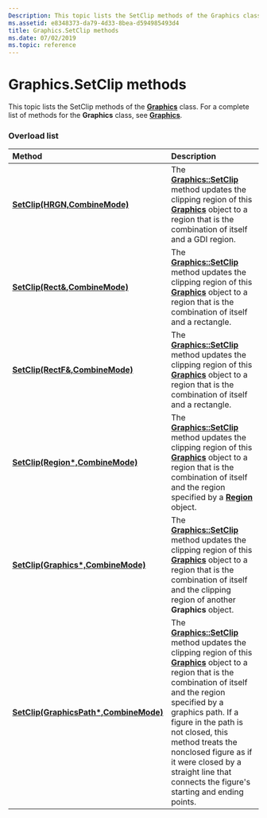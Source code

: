 ```yaml
---
Description: This topic lists the SetClip methods of the Graphics class. For a complete list of methods for the Graphics class, see Graphics.
ms.assetid: e8348373-da79-4d33-8bea-d594985493d4
title: Graphics.SetClip methods
ms.date: 07/02/2019
ms.topic: reference
---
```


# Graphics.SetClip methods

This topic lists the SetClip methods of the [**Graphics**](https://msdn.microsoft.com/library/ms534453(v=VS.85).aspx) class. For a complete list of methods for the **Graphics** class, see [**Graphics**](https://msdn.microsoft.com/library/ms534453(v=VS.85).aspx).

### Overload list



| Method                                                                                                     | Description                                                                                                                                                                                                                                                                                                                                                                                                                                                                |
|:-----------------------------------------------------------------------------------------------------------|:---------------------------------------------------------------------------------------------------------------------------------------------------------------------------------------------------------------------------------------------------------------------------------------------------------------------------------------------------------------------------------------------------------------------------------------------------------------------------|
| [**SetClip(HRGN,CombineMode)**](https://msdn.microsoft.com/library/ms535827(v=VS.85).aspx)                     | The [**Graphics::SetClip**](https://msdn.microsoft.com/library/ms535827(v=VS.85).aspx) method updates the clipping region of this [**Graphics**](https://msdn.microsoft.com/library/ms534453(v=VS.85).aspx) object to a region that is the combination of itself and a GDI region.<br/>                                                                                                                                                                                                          |
| [**SetClip(Rect&,CombineMode)**](https://msdn.microsoft.com/library/ms535826(v=VS.85).aspx)   | The [**Graphics::SetClip**](https://msdn.microsoft.com/library/ms535826(v=VS.85).aspx) method updates the clipping region of this [**Graphics**](https://msdn.microsoft.com/library/ms534453(v=VS.85).aspx) object to a region that is the combination of itself and a rectangle.<br/>                                                                                                                                                                                          |
| [**SetClip(RectF&,CombineMode)**](https://msdn.microsoft.com/library/ms535828(v=VS.85).aspx) | The [**Graphics::SetClip**](https://msdn.microsoft.com/library/ms535828(v=VS.85).aspx) method updates the clipping region of this [**Graphics**](https://msdn.microsoft.com/library/ms534453(v=VS.85).aspx) object to a region that is the combination of itself and a rectangle.<br/>                                                                                                                                                                                         |
| [**SetClip(Region\*,CombineMode)**](https://msdn.microsoft.com/library/ms535825(v=VS.85).aspx)               | The [**Graphics::SetClip**](https://msdn.microsoft.com/library/ms535825(v=VS.85).aspx) method updates the clipping region of this [**Graphics**](https://msdn.microsoft.com/library/ms534453(v=VS.85).aspx) object to a region that is the combination of itself and the region specified by a [**Region**](https://msdn.microsoft.com/library/ms534501(v=VS.85).aspx) object.<br/>                                                                                                                                      |
| [**SetClip(Graphics\*,CombineMode)**](https://msdn.microsoft.com/library/ms535823(v=VS.85).aspx)                  | The [**Graphics::SetClip**](https://msdn.microsoft.com/library/ms535823(v=VS.85).aspx) method updates the clipping region of this [**Graphics**](https://msdn.microsoft.com/library/ms534453(v=VS.85).aspx) object to a region that is the combination of itself and the clipping region of another **Graphics** object.<br/>                                                                                                                                                                       |
| [**SetClip(GraphicsPath\*,CombineMode)**](https://msdn.microsoft.com/library/ms535824(v=VS.85).aspx)           | The [**Graphics::SetClip**](https://msdn.microsoft.com/library/ms535824(v=VS.85).aspx) method updates the clipping region of this [**Graphics**](https://msdn.microsoft.com/library/ms534453(v=VS.85).aspx) object to a region that is the combination of itself and the region specified by a graphics path. If a figure in the path is not closed, this method treats the nonclosed figure as if it were closed by a straight line that connects the figure's starting and ending points.<br/> |



 

 




